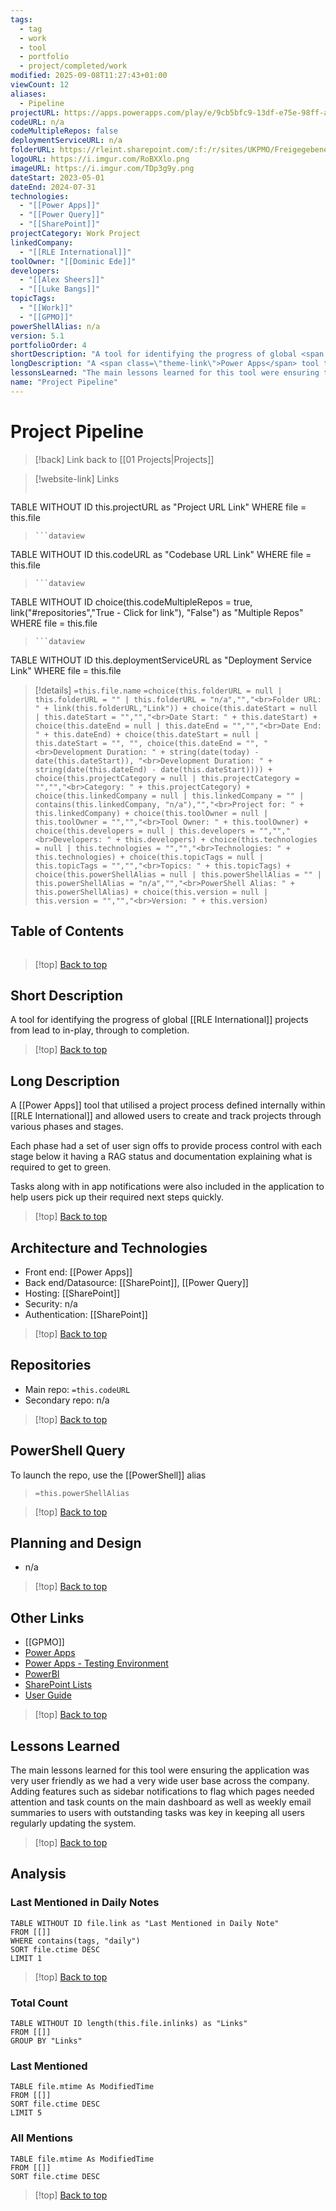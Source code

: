 ```yaml
---
tags:
  - tag
  - work
  - tool
  - portfolio
  - project/completed/work
modified: 2025-09-08T11:27:43+01:00
viewCount: 12
aliases:
  - Pipeline
projectURL: https://apps.powerapps.com/play/e/9cb5bfc9-13df-e75e-98ff-a4782f9d0f48/a/c4b54ab2-1db0-4f44-8314-e1ca852d3f44?tenantId=6422ff1a-f3b5-4450-9230-ad4241884bf4&sourcetime=1701875569544&source=portal
codeURL: n/a
codeMultipleRepos: false
deploymentServiceURL: n/a
folderURL: https://rleint.sharepoint.com/:f:/r/sites/UKPMO/Freigegebene%20Dokumente/General/Tools/Project%20Pipeline?csf=1&web=1&e=nVEm7I
logoURL: https://i.imgur.com/RoBXXlo.png
imageURL: https://i.imgur.com/TDp3g9y.png
dateStart: 2023-05-01
dateEnd: 2024-07-31
technologies:
  - "[[Power Apps]]"
  - "[[Power Query]]"
  - "[[SharePoint]]"
projectCategory: Work Project
linkedCompany:
  - "[[RLE International]]"
toolOwner: "[[Dominic Ede]]"
developers:
  - "[[Alex Sheers]]"
  - "[[Luke Bangs]]"
topicTags:
  - "[[Work]]"
  - "[[GPMO]]"
powerShellAlias: n/a
version: 5.1
portfolioOrder: 4
shortDescription: "A tool for identifying the progress of global <span class=\"theme-link\">RLE International</span> projects from lead to in-play, through to completion."
longDescription: "A <span class=\"theme-link\">Power Apps</span> tool that utilised a project process defined internally within <span class=\"theme-link\">RLE International</span> and allowed users to create and track projects through various phases and stages.<br><br>Each phase had a set of user sign offs to provide process control with each stage below it having a RAG status and documentation explaining what is required to get to green.<br><br>Tasks along with in app notifications were also included in the application to help users pick up their required next steps quickly."
lessonsLearned: "The main lessons learned for this tool were ensuring the application was very user friendly as we had a very wide user base across the company. Adding features such as sidebar notifications to flag which pages needed attention and task counts on the main dashboard as well as weekly email summaries to users with outstanding tasks was key in keeping all users regularly updating the system."
name: "Project Pipeline"
---
```

# Project Pipeline

> [!back] Link back to [[01 Projects|Projects]]

>[!website-link] Links
> ```dataview
TABLE WITHOUT ID this.projectURL as "Project URL Link"
WHERE file = this.file
>```
>```dataview
TABLE WITHOUT ID this.codeURL as "Codebase URL Link"
WHERE file = this.file
>```
>```dataview
TABLE WITHOUT ID choice(this.codeMultipleRepos = true, link("#repositories","True - Click for link"), "False") as "Multiple Repos"
WHERE file = this.file
>```
>```dataview
TABLE WITHOUT ID this.deploymentServiceURL as "Deployment Service Link"
WHERE file = this.file

>[!details]  `=this.file.name`
>`=choice(this.folderURL = null | this.folderURL = "" | this.folderURL = "n/a","","<br>Folder URL: " + link(this.folderURL,"Link")) + choice(this.dateStart = null | this.dateStart = "","","<br>Date Start: " + this.dateStart) + choice(this.dateEnd = null | this.dateEnd = "","","<br>Date End: " + this.dateEnd) + choice(this.dateStart = null | this.dateStart = "", "", choice(this.dateEnd = "", "<br>Development Duration: " + string(date(today) - date(this.dateStart)), "<br>Development Duration: " + string(date(this.dateEnd) - date(this.dateStart)))) + choice(this.projectCategory = null | this.projectCategory = "","","<br>Category: " + this.projectCategory) + choice(this.linkedCompany = null | this.linkedCompany = "" | contains(this.linkedCompany, "n/a"),"","<br>Project for: " + this.linkedCompany) + choice(this.toolOwner = null | this.toolOwner = "","","<br>Tool Owner: " + this.toolOwner) + choice(this.developers = null | this.developers = "","","<br>Developers: " + this.developers) + choice(this.technologies = null | this.technologies = "","","<br>Technologies: " + this.technologies) + choice(this.topicTags = null | this.topicTags = "","","<br>Topics: " + this.topicTags) + choice(this.powerShellAlias = null | this.powerShellAlias = "" | this.powerShellAlias = "n/a","","<br>PowerShell Alias: " + this.powerShellAlias) + choice(this.version = null | this.version = "","","<br>Version: " + this.version)`

## Table of Contents

```table-of-contents
```

>[!top] [Back to top](#Table%20of%20Contents)

## Short Description

A tool for identifying the progress of global [[RLE International]] projects from lead to in-play, through to completion.

>[!top] [Back to top](#Table%20of%20Contents)

## Long Description

A [[Power Apps]] tool that utilised a project process defined internally within [[RLE International]] and allowed users to create and track projects through various phases and stages.

Each phase had a set of user sign offs to provide process control with each stage below it having a RAG status and documentation explaining what is required to get to green.

Tasks along with in app notifications were also included in the application to help users pick up their required next steps quickly.

>[!top] [Back to top](#Table%20of%20Contents)

## Architecture and Technologies

- Front end: [[Power Apps]]
- Back end/Datasource: [[SharePoint]], [[Power Query]]
- Hosting: [[SharePoint]]
- Security: n/a
- Authentication: [[SharePoint]]

>[!top] [Back to top](#Table%20of%20Contents)

## Repositories

- Main repo: `=this.codeURL`
- Secondary repo: n/a

>[!top] [Back to top](#Table%20of%20Contents)

## PowerShell Query

To launch the repo, use the [[PowerShell]] alias 

> `=this.powerShellAlias`

>[!top] [Back to top](#Table%20of%20Contents)

## Planning and Design

- n/a

>[!top] [Back to top](#Table%20of%20Contents)

## Other Links

- [[GPMO]]
- [Power Apps](https://apps.powerapps.com/play/e/default-6422ff1a-f3b5-4450-9230-ad4241884bf4/a/bc6bd75e-616c-4523-9aff-ebf895b6a517?tenantId=6422ff1a-f3b5-4450-9230-ad4241884bf4#)
- [Power Apps - Testing Environment](https://apps.powerapps.com/play/e/af1a6289-d705-e68c-b420-36d1783eeb48/a/497b2bcd-1042-4ad0-9d36-c3cd000e0a4d?tenantId=6422ff1a-f3b5-4450-9230-ad4241884bf4&sourcetime=1700652905991&source=portal#)
- [PowerBI](https://app.powerbi.com/groups/me/reports/4800ac5b-36e5-4818-9c5a-38b19965e578/ReportSection?ctid=6422ff1a-f3b5-4450-9230-ad4241884bf4&experience=power-bi)
- [SharePoint Lists](https://rleint.sharepoint.com/sites/ProjectPipeline/_layouts/15/viewlsts.aspx?view=14)
- [User Guide](https://rleint.sharepoint.com/:t:/s/ProjectPipeline/EWyXeHQPyhJEktSalIdYwjYBLcJic-6yZMqZ3vwVEtWanA?e=8ITTpQ)

>[!top] [Back to top](#Table%20of%20Contents)

## Lessons Learned

The main lessons learned for this tool were ensuring the application was very user friendly as we had a very wide user base across the company. Adding features such as sidebar notifications to flag which pages needed attention and task counts on the main dashboard as well as weekly email summaries to users with outstanding tasks was key in keeping all users regularly updating the system.

>[!top] [Back to top](#Table%20of%20Contents)

## Analysis

### Last Mentioned in Daily Notes

```dataview
TABLE WITHOUT ID file.link as "Last Mentioned in Daily Note"
FROM [[]]
WHERE contains(tags, "daily")
SORT file.ctime DESC
LIMIT 1
```

>[!top] [Back to top](#Table%20of%20Contents)

### Total Count

```dataview
TABLE WITHOUT ID length(this.file.inlinks) as "Links"
FROM [[]]
GROUP BY "Links"
```

### Last Mentioned

```dataview
TABLE file.mtime As ModifiedTime
FROM [[]]
SORT file.ctime DESC
LIMIT 5
```

### All Mentions

```dataview
TABLE file.mtime As ModifiedTime
FROM [[]]
SORT file.ctime DESC
```

>[!top] [Back to top](#Table%20of%20Contents)